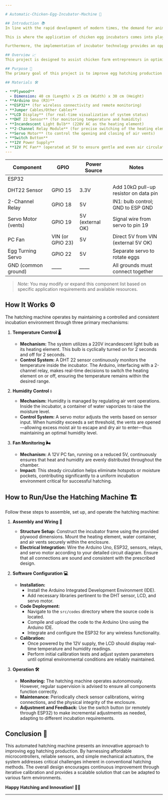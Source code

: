 ```yaml
---

# Automatic-Chicken-Egg-Incubator-Machine 🐣

## Introduction 📚  
In line with the rapid development of modern times, the demand for animal protein among the population has significantly increased. Population growth and modernization have driven the need for more efficient and innovative production methods. However, conventional methods of hatching chicken eggs are still widely used, despite their relatively low success rate. This condition has sparked the search for alternative solutions to improve overall efficiency in the hatching process.

This is where the application of chicken egg incubators comes into play as an innovative option. These machines are designed to carry out the hatching process without direct involvement from the hen, enabling automated and integrated monitoring and control. Such technological approaches are expected not only to increase the number of successfully hatched eggs but also to extend the harvest period, positively impacting productivity and production efficiency.

Furthermore, the implementation of incubator technology provides an opportunity for critical evaluation of traditional hatching systems. By adopting the latest technologies, various challenges that have hindered the optimization of the hatching process, such as initial investment costs and system maintenance, can be addressed. In-depth academic discourse on this innovation also opens avenues for further research on automation mechanisms in farming, allowing the continuous adaptation of such technologies to meet the needs of the industry and society at large.

## Overview 📈  
This project is designed to assist chicken farm entrepreneurs in optimizing the egg-hatching process. By automating key parameters such as temperature and humidity, the hatching machine aims to boost the number of successfully hatched eggs. In doing so, it offers a pathway to stabilize the egg market prices through enhanced production efficiency.

## Purpose 🎯  
The primary goal of this project is to improve egg hatching production by introducing an intelligent, automated incubation system. Leveraging modern microcontrollers and sensor technology, the device monitors and regulates environmental conditions within the incubator. This refinement not only increases the egg quantity—thereby addressing supply issues—but also contributes to the overall stabilization of market prices for eggs.

## Materials 🛠️  

- **Plywood**    
  - Dimension: 40 cm (Length) x 25 cm (Width) x 30 cm (Height)  
- **Arduino Uno (R3)**  
- **ESP32** (for wireless connectivity and remote monitoring)  
- **Jumper Cables/Other Cables**  
- **LCD Display** (for real-time visualization of system status)  
- **DHT 22 Sensor** (for monitoring temperature and humidity)  
- **Incandescent Light Bulb** (220V AC as the heating element)  
- **2-Channel Relay Module** (for precise switching of the heating element)  
- **Servo Motor** (to control the opening and closing of air vents)  
- **Switch Button**  
- **12V Power Supply**  
- **12V PC Fan** (operated at 5V to ensure gentle and even air circulation)
---
```

| Component            | GPIO       | Power Source        | Notes                                                    |
|----------------------|------------|---------------------|----------------------------------------------------------|
| ESP32                |            |                     |                                                          |
| DHT22 Sensor         | GPIO 15    | 3.3V                | Add 10kΩ pull-up resistor on data pin                    |
| 2-Channel Relay      | GPIO 18    | 5V                  | IN1: bulb control; GND to ESP GND                       |
| Servo Motor (vents)  | GPIO 19    | 5V (external OK)    | Signal wire from servo to pin 19                          |
| PC Fan               | VIN (or GPIO 23) | 5V                  | Direct 5V from VIN (external 5V OK)                    |
| Egg Turning Servo    | GPIO 22    | 5V                  | Separate servo to rotate eggs                            |
| GND (common ground)  | ——         | ——                  | All grounds must connect together                        |

>*Note:* You may modify or expand this component list based on specific application requirements and available resources.

## How It Works ⚙️  

The hatching machine operates by maintaining a controlled and consistent incubation environment through three primary mechanisms:

1. **Temperature Control 🌡️**  
   - **Mechanism:** The system utilizes a 220V incandescent light bulb as its heating element. This bulb is cyclically turned on for 2 seconds and off for 2 seconds.  
   - **Control System:** A DHT 22 sensor continuously monitors the temperature inside the incubator. The Arduino, interfacing with a 2-channel relay, makes real-time decisions to switch the heating element on or off, ensuring the temperature remains within the desired range.

2. **Humidity Control 💧**  
   - **Mechanism:** Humidity is managed by regulating air vent operations. Inside the incubator, a container of water vaporizes to raise the moisture level.  
   - **Control System:** A servo motor adjusts the vents based on sensor input. When humidity exceeds a set threshold, the vents are opened—allowing excess moist air to escape and dry air to enter—thus maintaining an optimal humidity level.

3. **Fan Monitoring 🌬️**  
   - **Mechanism:** A 12V PC fan, running on a reduced 5V, continuously ensures that heat and humidity are evenly distributed throughout the chamber.  
   - **Impact:** This steady circulation helps eliminate hotspots or moisture pockets, contributing significantly to a uniform incubation environment critical for successful hatching.

## How to Run/Use the Hatching Machine 🏗️  

Follow these steps to assemble, set up, and operate the hatching machine:

1. **Assembly and Wiring 🔧**  
   - **Structure Setup:** Construct the incubator frame using the provided plywood dimensions. Mount the heating element, water container, and air vents securely within the enclosure.  
   - **Electrical Integration:** Wire the Arduino Uno, ESP32, sensors, relays, and servo motor according to your detailed circuit diagram. Ensure that all connections are sound and consistent with the prescribed design.

2. **Software Configuration 💻**  
   - **Installation:**  
     - Install the Arduino Integrated Development Environment (IDE).  
     - Add necessary libraries pertinent to the DHT sensor, LCD, and servo motor.  
   - **Code Deployment:**  
     - Navigate to the `src/codes` directory where the source code is located.  
     - Compile and upload the code to the Arduino Uno using the Arduino IDE.  
     - Integrate and configure the ESP32 for any wireless functionality.  
   - **Calibration:**  
     - Once powered by the 12V supply, the LCD should display real-time temperature and humidity readings.  
     - Perform initial calibration tests and adjust system parameters until optimal environmental conditions are reliably maintained.

3. **Operation 🛠️**  
   - **Monitoring:** The hatching machine operates autonomously. However, regular supervision is advised to ensure all components function correctly.  
   - **Maintenance:** Periodically check sensor calibrations, wiring connections, and the physical integrity of the enclosure.  
   - **Adjustment and Feedback:** Use the switch button (or remotely through ESP32) to make incremental adjustments as needed, adapting to different incubation requirements.

## Conclusion 📖  

This automated hatching machine presents an innovative approach to improving egg hatching production. By harnessing affordable microcontrollers, reliable sensors, and simple mechanical actuators, the system addresses critical challenges inherent in conventional hatching methods. The overall design encourages continuous improvement through iterative calibration and provides a scalable solution that can be adapted to various farm environments.

**Happy Hatching and Innovation! 🥚🐥**

---
